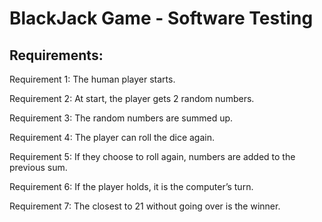 # BlackJack Game - Software Testing
## Requirements:

Requirement 1: The human player starts.

Requirement 2: At start, the player gets 2 random numbers.

Requirement 3: The random numbers are summed up.

Requirement 4: The player can roll the dice again.

Requirement 5: If they choose to roll again, numbers are added to the previous sum.

Requirement 6: If the player holds, it is the computer’s turn.

Requirement 7: The closest to 21 without going over is the winner.
